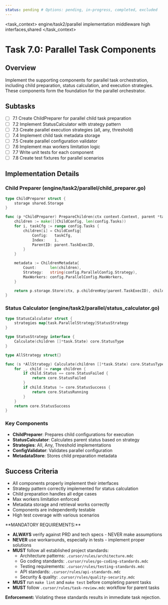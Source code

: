 ```yaml
---
status: pending # Options: pending, in-progress, completed, excluded
---
```


<task_context>
<domain>engine/task2/parallel</domain>
<type>implementation</type>
<scope>middleware</scope>
<complexity>high</complexity>
<dependencies>interfaces,shared</dependencies>
</task_context>

# Task 7.0: Parallel Task Components

## Overview

Implement the supporting components for parallel task orchestration, including child preparation, status calculation, and execution strategies. These components form the foundation for the parallel orchestrator.

## Subtasks

- [ ] 7.1 Create ChildPreparer for parallel child task preparation
- [ ] 7.2 Implement StatusCalculator with strategy pattern
- [ ] 7.3 Create parallel execution strategies (all, any, threshold)
- [ ] 7.4 Implement child task metadata storage
- [ ] 7.5 Create parallel configuration validator
- [ ] 7.6 Implement max workers limitation logic
- [ ] 7.7 Write unit tests for each component
- [ ] 7.8 Create test fixtures for parallel scenarios

## Implementation Details

### Child Preparer (engine/task2/parallel/child_preparer.go)

```go
type ChildPreparer struct {
    storage shared.Storage
}

func (p *ChildPreparer) PrepareChildren(ctx context.Context, parent *task.State, config *task.Config) error {
    children := make([]ChildConfig, len(config.Tasks))
    for i, taskCfg := range config.Tasks {
        children[i] = ChildConfig{
            Config:   taskCfg,
            Index:    i,
            ParentID: parent.TaskExecID,
        }
    }

    metadata := ChildrenMetadata{
        Count:      len(children),
        Strategy:   string(config.ParallelConfig.Strategy),
        MaxWorkers: config.ParallelConfig.MaxWorkers,
    }

    return p.storage.Store(ctx, p.childrenKey(parent.TaskExecID), children)
}
```

### Status Calculator (engine/task2/parallel/status_calculator.go)

```go
type StatusCalculator struct {
    strategies map[task.ParallelStrategy]StatusStrategy
}

type StatusStrategy interface {
    Calculate(children []*task.State) core.StatusType
}

type AllStrategy struct{}

func (s *AllStrategy) Calculate(children []*task.State) core.StatusType {
    for _, child := range children {
        if child.Status == core.StatusFailed {
            return core.StatusFailed
        }
        if child.Status != core.StatusSuccess {
            return core.StatusRunning
        }
    }
    return core.StatusSuccess
}
```

### Key Components

- **ChildPreparer**: Prepares child configurations for execution
- **StatusCalculator**: Calculates parent status based on strategy
- **Strategies**: All, Any, Threshold implementations
- **ConfigValidator**: Validates parallel configuration
- **MetadataStore**: Stores child preparation metadata

## Success Criteria

- All components properly implement their interfaces
- Strategy pattern correctly implemented for status calculation
- Child preparation handles all edge cases
- Max workers limitation enforced
- Metadata storage and retrieval works correctly
- Components are independently testable
- High test coverage with various scenarios

<critical>
**MANDATORY REQUIREMENTS:**

- **ALWAYS** verify against PRD and tech specs - NEVER make assumptions
- **NEVER** use workarounds, especially in tests - implement proper solutions
- **MUST** follow all established project standards:
    - Architecture patterns: `.cursor/rules/architecture.mdc`
    - Go coding standards: `.cursor/rules/go-coding-standards.mdc`
    - Testing requirements: `.cursor/rules/testing-standards.mdc`
    - API standards: `.cursor/rules/api-standards.mdc`
    - Security & quality: `.cursor/rules/quality-security.mdc`
- **MUST** run `make lint` and `make test` before completing parent tasks
- **MUST** follow `.cursor/rules/task-review.mdc` workflow for parent tasks

**Enforcement:** Violating these standards results in immediate task rejection.
</critical>

